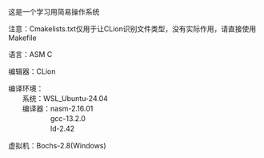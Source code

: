 这是一个学习用简易操作系统

注意：Cmakelists.txt仅用于让CLion识别文件类型，没有实际作用，请直接使用Makefile

语言：ASM C

编辑器：CLion

编译环境：  
　　系统：WSL_Ubuntu-24.04  
　　编译器：nasm-2.16.01  
　　　　　　gcc-13.2.0  
　　　　　　ld-2.42

虚拟机：Bochs-2.8(Windows)